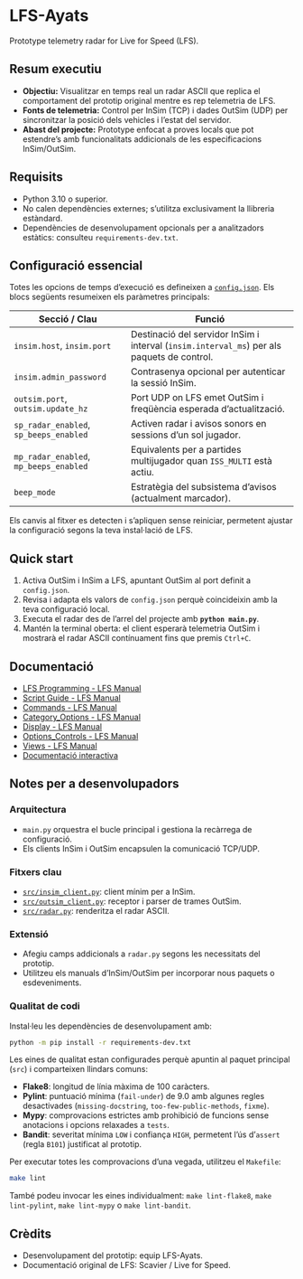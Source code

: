 # LFS-Ayats

Prototype telemetry radar for Live for Speed (LFS).

## Resum executiu

- **Objectiu:** Visualitzar en temps real un radar ASCII que replica el
  comportament del prototip original mentre es rep telemetria de LFS.
- **Fonts de telemetria:** Control per InSim (TCP) i dades OutSim (UDP) per
  sincronitzar la posició dels vehicles i l’estat del servidor.
- **Abast del projecte:** Prototype enfocat a proves locals que pot estendre’s
  amb funcionalitats addicionals de les especificacions InSim/OutSim.

## Requisits

- Python 3.10 o superior.
- No calen dependències externes; s’utilitza exclusivament la llibreria estàndard.
- Dependències de desenvolupament opcionals per a analitzadors estàtics: consulteu
  `requirements-dev.txt`.

## Configuració essencial

Totes les opcions de temps d’execució es defineixen a
[`config.json`](config.json). Els blocs següents resumeixen els paràmetres
principals:

| Secció / Clau | Funció |
| --- | --- |
| `insim.host`, `insim.port` | Destinació del servidor InSim i interval (`insim.interval_ms`) per als paquets de control. |
| `insim.admin_password` | Contrasenya opcional per autenticar la sessió InSim. |
| `outsim.port`, `outsim.update_hz` | Port UDP on LFS emet OutSim i freqüència esperada d’actualització. |
| `sp_radar_enabled`, `sp_beeps_enabled` | Activen radar i avisos sonors en sessions d’un sol jugador. |
| `mp_radar_enabled`, `mp_beeps_enabled` | Equivalents per a partides multijugador quan `ISS_MULTI` està actiu. |
| `beep_mode` | Estratègia del subsistema d’avisos (actualment marcador). |

Els canvis al fitxer es detecten i s’apliquen sense reiniciar, permetent ajustar
la configuració segons la teva instal·lació de LFS.

## Quick start

1. Activa OutSim i InSim a LFS, apuntant OutSim al port definit a `config.json`.
2. Revisa i adapta els valors de `config.json` perquè coincideixin amb la teva
   configuració local.
3. Executa el radar des de l’arrel del projecte amb **`python main.py`**.
4. Mantén la terminal oberta: el client esperarà telemetria OutSim i mostrarà
   el radar ASCII contínuament fins que premis `Ctrl+C`.

## Documentació

- [LFS Programming - LFS Manual](docs/LFS%20Programming%20-%20LFS%20Manual.pdf)
- [Script Guide - LFS Manual](docs/Script%20Guide%20-%20LFS%20Manual.pdf)
- [Commands - LFS Manual](docs/Commands%20-%20LFS%20Manual.pdf)
- [Category_Options - LFS Manual](docs/Category_Options%20-%20LFS%20Manual.pdf)
- [Display - LFS Manual](docs/Display%20-%20LFS%20Manual.pdf)
- [Options_Controls - LFS Manual](docs/Options_Controls%20-%20LFS%20Manual.pdf)
- [Views - LFS Manual](docs/Views%20-%20LFS%20Manual.pdf)
- [Documentació interactiva](docs/site/index.html)

## Notes per a desenvolupadors

### Arquitectura

- `main.py` orquestra el bucle principal i gestiona la recàrrega de configuració.
- Els clients InSim i OutSim encapsulen la comunicació TCP/UDP.

### Fitxers clau

- [`src/insim_client.py`](src/insim_client.py): client mínim per a InSim.
- [`src/outsim_client.py`](src/outsim_client.py): receptor i parser de trames OutSim.
- [`src/radar.py`](src/radar.py): renderitza el radar ASCII.

### Extensió

- Afegiu camps addicionals a `radar.py` segons les necessitats del prototip.
- Utilitzeu els manuals d’InSim/OutSim per incorporar nous paquets o esdeveniments.

### Qualitat de codi

Instal·leu les dependències de desenvolupament amb:

```bash
python -m pip install -r requirements-dev.txt
```

Les eines de qualitat estan configurades perquè apuntin al paquet principal
(`src`) i comparteixen llindars comuns:

- **Flake8**: longitud de línia màxima de 100 caràcters.
- **Pylint**: puntuació mínima (`fail-under`) de 9.0 amb algunes regles
  desactivades (`missing-docstring`, `too-few-public-methods`, `fixme`).
- **Mypy**: comprovacions estrictes amb prohibició de funcions sense anotacions
  i opcions relaxades a `tests`.
- **Bandit**: severitat mínima `LOW` i confiança `HIGH`, permetent l’ús d’`assert`
  (regla `B101`) justificat al prototip.

Per executar totes les comprovacions d’una vegada, utilitzeu el `Makefile`:

```bash
make lint
```

També podeu invocar les eines individualment: `make lint-flake8`,
`make lint-pylint`, `make lint-mypy` o `make lint-bandit`.

## Crèdits

- Desenvolupament del prototip: equip LFS-Ayats.
- Documentació original de LFS: Scavier / Live for Speed.
